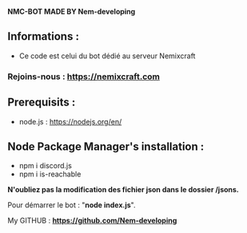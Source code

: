 __**NMC-BOT MADE BY Nem-developing**__

## Informations : 
- Ce code est celui du bot dédié au serveur Nemixcraft
### Rejoins-nous : https://nemixcraft.com

## Prerequisits : 
- node.js : https://nodejs.org/en/


## Node Package Manager's installation : 
- npm i discord.js
- npm i is-reachable

**N'oubliez pas la modification des fichier json dans le dossier /jsons.**

Pour démarrer le bot : "**node index.js**".

My GITHUB : **https://github.com/Nem-developing**
